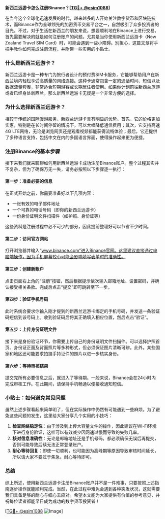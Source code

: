 **新西兰远游卡怎么注册Binance？[[TG💪+ @esim1088](https://t.me/s/esim1088)]**

在当今这个全球化迅速发展的时代，越来越多的人开始关注数字货币和区块链技术，而Binance作为全球领先的加密货币交易平台之一，自然吸引了众多投资者的目光。不过，对于生活在新西兰的朋友来说，想要顺利地在Binance上进行交易，首先需要解决的就是如何注册账户的问题。尤其是当你使用新西兰远游卡（New Zealand Travel SIM Card）时，可能会遇到一些小障碍。别担心，这篇文章将手把手教你如何完成注册流程，并附带一些实用的小贴士。

### 什么是新西兰远游卡？

新西兰远游卡是一种专门为旅行者设计的预付费SIM卡服务，它能够帮助用户在新西兰境内轻松享受高质量的网络连接。这种卡通常包含一定的通话时间、短信以及数据流量套餐，非常适合短期游客或长期居住者使用。如果你计划前往新西兰旅游或者已经身处新西兰，那么新西兰远游卡无疑是一个非常方便的选择。

### 为什么选择新西兰远游卡？

相较于传统的国际漫游服务，新西兰远游卡具有明显的优势。首先，它的价格更加实惠，特别是在长时间停留的情况下，可以大幅降低通信费用；其次，它支持高速4G LTE网络，无论是浏览网页还是观看视频都能获得流畅体验；最后，它还提供了多种语言支持，包括中文在内的多国语言界面，使得操作起来更为便捷。

### 注册Binance的基本步骤

接下来我们就来聊聊如何用新西兰远游卡成功注册Binance账户。整个过程其实并不复杂，但为了确保万无一失，请务必按照以下步骤逐一执行：

#### 第一步：准备必要的信息

在正式开始之前，你需要准备好以下几项内容：
- 一张有效的电子邮件地址
- 一个可靠的电话号码（即你的新西兰远游卡）
- 一份身份证明文件扫描件（如护照、身份证等）

这些资料是注册过程中必不可少的部分，因此提前整理好可以节省不少时间。

#### 第二步：访问官方网站

打开浏览器并输入“www.binance.com”进入Binance官网。这里建议直接通过电脑端操作，因为手机屏幕较小可能会影响填写表单时的准确性。

#### 第三步：创建新账户

点击页面右上角的“注册”按钮，然后根据提示依次输入邮箱地址、设置密码，并确认接受相关条款。完成后点击“提交”即可跳转至下一步。

#### 第四步：验证手机号码

此时系统会要求你输入刚才提到的新西兰远游卡绑定的手机号码，并发送一条验证码短信到该号码上。收到验证码后将其正确填入相应位置，然后点击“验证”。

#### 第五步：上传身份证明文件

接下来是身份验证环节，你需要上传自己的身份证明文件扫描件。可以选择护照首页、身份证正面及背面照片等多种形式，但必须保证图片清晰可辨。此外，某些国家和地区还可能要求拍摄手持证件的照片以进一步核实身份。

#### 第六步：等待审核结果

提交完所有必要信息之后，就进入了等待期。一般来说，Binance会在24小时内完成审核工作。在此期间，请保持手机畅通以便接收通知短信。

### 小贴士：如何避免常见问题

虽然上述步骤看起来简单明了，但在实际操作中仍然有可能遇到一些麻烦。为了避免这些问题的发生，这里给大家分享几个实用的小技巧：

1. **检查网络稳定性**：由于涉及到上传大容量文件的操作，因此建议在Wi-Fi环境下进行身份验证，这样可以有效减少因网速过慢而导致的失败几率。
2. **核对信息准确性**：无论是邮箱地址还是手机号码，都必须确保无误后再提交，否则可能导致后续无法正常登录账户。
3. **耐心等待回复**：即使一切顺利，也可能因为高峰期等原因导致审核时间延长，所以请大家不要过于焦急，耐心等待即可。

### 总结

综上所述，使用新西兰远游卡注册Binance账户并不是一件难事，只要按照上述指南逐步操作就能顺利完成。当然，在此过程中难免会遇到各种突发状况，这就需要我们具备足够的耐心与细心去应对。希望本文能为大家提供有价值的参考意见，并祝每位读者都能早日成为成功的数字货币投资者！

[[TG💪+ @esim1088](https://t.me/s/esim1088) ![Image](https://i.postimg.cc/4NQfJmqS/Snipaste-2025-05-13-00-14-12.png)]
